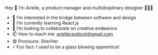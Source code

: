 Hey 👋 I’m Arielle, a product manager and multidisiplinary designer 👩🏻‍💻
- 👀 I’m interested in the bridge between software and design
- 🌱 I’m currently learning React.js
- 💞️ I’m looking to collaborate on creative endeavors
- 📫 How to reach me: ariellecpollock@gmail.com
- 😄 Pronouns: She/Her
- ⚡ Fun fact: I used to be a glass blowing apprentice!

<!---
ariellepollock/ariellepollock is a ✨ special ✨ repository because its `README.md` (this file) appears on your GitHub profile.
You can click the Preview link to take a look at your changes.
--->
